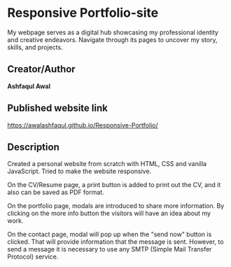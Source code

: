 # Responsive Portfolio-site
My webpage serves as a digital hub showcasing my professional identity and creative endeavors. Navigate through its pages to uncover my story, skills, and projects.

## Creator/Author

**Ashfaqul Awal**

## Published website link
https://awalashfaqul.github.io/Responsive-Portfolio/


## Description

Created a personal website from scratch with HTML, CSS and vanilla JavaScript. Tried to make the website responsive.

On the CV/Resume page, a print button is added to print out the CV, and it also can be saved as PDF format.

On the portfolio page, modals are introduced to share more information. By clicking on the more info button the visitors will have an idea about my work. 

On the contact page, modal will pop up when the "send now" button is clicked. That will provide information that the message is sent. However, to send a message it is necessary to use any SMTP (Simple Mail Transfer Protocol) service.
